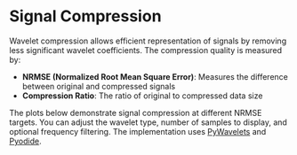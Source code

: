# Signal Compression

Wavelet compression allows efficient representation of signals by removing less significant wavelet coefficients. The compression quality is measured by:
- **NRMSE (Normalized Root Mean Square Error)**: Measures the difference between original and compressed signals
- **Compression Ratio**: The ratio of original to compressed data size

The plots below demonstrate signal compression at different NRMSE targets. You can adjust the wavelet type, number of samples to display, and optional frequency filtering. The implementation uses [PyWavelets](https://pywavelets.readthedocs.io/) and [Pyodide](https://pyodide.org/).

<div class="main"></div>
